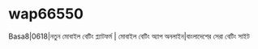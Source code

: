 # wap66550
Basa8|0618|নতুন মোবাইল বেটিং প্ল্যাটফর্ম | মোবাইল বেটিং অ্যাপ অনলাইন|বাংলাদেশের সেরা বেটিং সাইট
